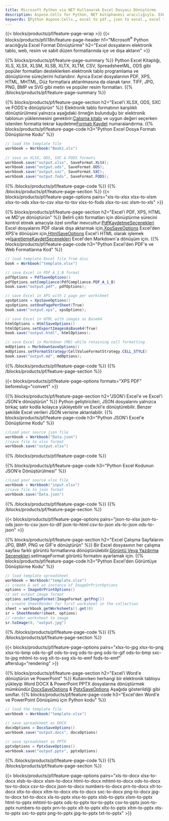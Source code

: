 ```yaml
---
title: Microsoft Python via NET Kullanarak Excel Dosyası Dönüştürme
description: Aspose.Cells for Python, NET kütüphanesi aracılığıyla. EXCEL, JSON, PDF, XML, HTML, TXT, TSV, CSV, SQL ve daha fazla formatı yalnızca birkaç satır Python koduyla dönüştürün.
keywords: [Python Aspose.Cells., excel to pdf., json to excel., excel to json., csv to json., json to html., xml to excel and Convert files between various formats in Python]
---
```

{{< blocks/products/pf/feature-page-wrap >}}
{{< blocks/products/pf/i18n/feature-page-header h1="Microsoft<sup>&reg;</sup> Python aracılığıyla Excel Format Dönüştürme" h2="Excel dosyalarını elektronik tablo, web, resim ve sabit düzen formatlarında içe ve dışa aktarın" >}}

{{% blocks/products/pf/feature-page-summary %}}
Python Excel Kitaplığı, XLS, XLSX, XLSM, XLSB, XLTX, XLTM, CSV, SpreadsheetML, ODS gibi popüler formatları desteklerken elektronik tablo programlama ve dönüştürme süreçlerini hızlandırır. Ayrıca Excel dosyalarının PDF, XPS, HTML, MHTML, Düz formatlara aktarılmasına da olanak tanır. TIFF, JPG, PNG, BMP ve SVG gibi metin ve popüler resim formatları.
{{% /blocks/products/pf/feature-page-summary %}}

{{% blocks/products/pf/feature-page-section h2="Excel\'i XLSX, ODS, SXC ve FODS\'e dönüştürün" %}}
 Elektronik tablo formatının karşılıklı dönüştürülmesi yalnızca aşağıdaki örneğin bulunduğu bir elektronik tablonun yüklenmesini gerektirir:[Çalışma kitabı](https://reference.aspose.com/cells/python-net/aspose.cells/workbook/) ve uygun değeri seçerken istenilen formatta tekrar kaydetme[Formatı Kaydet](https://reference.aspose.com/cells/python-net/aspose.cells/saveformat/) numaralandırma.
{{% blocks/products/pf/feature-page-code h3="Python Excel Dosya Formatı Dönüştürme Kodu" %}}

```cs
// load the template file
workbook = Workbook("Book1.xls")
  
// save as XLSX, ODS, SXC & FODS formats
workbook.save("output.xlsx", SaveFormat.XLSX);
workbook.save("output.ods", SaveFormat.ODS);
workbook.save("output.sxc", SaveFormat.SXC);
workbook.save("output.fods", SaveFormat.FODS);
```
{{% /blocks/products/pf/feature-page-code %}}
{{% /blocks/products/pf/feature-page-section %}}
{{< blocks/products/pf/feature-page-options pairs="xls-to-xlsx xlsx-to-xlsm xlsx-to-ods xlsx-to-csv xlsx-to-tsv xlsx-to-fods xlsx-to-sxc xlsm-to-xls" >}}


{{% blocks/products/pf/feature-page-section h2="Excel\'i PDF, XPS, HTML ve MD\'ye dönüştürün" %}}
 Belirli çıktı formatları için dönüştürme sürecini kontrol etmek amacıyla özel sınıflar mevcuttur:[PdfKaydetmeSeçenekleri](https://reference.aspose.com/cells/python-net/aspose.cells/pdfsaveoptions/) Excel dosyalarını PDF olarak dışa aktarmak için,[XpsSaveOptions](https://reference.aspose.com/cells/python-net/aspose.cells/xpssaveoptions/) Excel'den XPS'e dönüşüm için,[HtmlSaveOptions](https://reference.aspose.com/cells/python-net/aspose.cells/htmlsaveoptions/) Excel'i HTML olarak işlemek ve[İşaretlemeKaydetSeçenekleri](https://reference.aspose.com/cells/python-net/aspose.cells/markdownsaveoptions/) Excel'den Markdown'a dönüşüm için.
{{% blocks/products/pf/feature-page-code h3="Python Excel\'den PDF\'e ve Web Formatlarına Kod" %}}

```cs
// load template Excel file from disc
book = Workbook("template.xlsx")

// save Excel in PDF_A_1_B format
pdfOptions = PdfSaveOptions()
pdfOptions.setCompliance(PdfCompliance.PDF_A_1_B)
book.save("output.pdf", pdfOptions);

// save Excel in XPS with 1 page per worksheet
xpsOptions = XpsSaveOptions()
xpsOptions.setOnePagePerSheet(True)
book.save("output.xps", xpsOptions);

// save Excel in HTML with images as Base64
htmlOptions = HtmlSaveOptions()
htmlOptions.setExportImagesAsBase64(True)
book.save("output.html", htmlOptions);

// save Excel in Markdown (MD) while retaining cell formatting
mdOptions = MarkdownSaveOptions()
mdOptions.setFormatStrategy(CellValueFormatStrategy.CELL_STYLE)
book.save("output.md", mdOptions);
```
{{% /blocks/products/pf/feature-page-code %}}
{{% /blocks/products/pf/feature-page-section %}}

{{< blocks/products/pf/feature-page-options formats="XPS PDF" beforeslug="convert" >}}

{{% blocks/products/pf/feature-page-section h2="JSON\'i Excel\'e ve Excel\'i JSON\'e dönüştürün" %}}
Python geliştiricileri, JSON dosyalarını yalnızca birkaç satır kodla kolayca yükleyebilir ve Excel'e dönüştürebilir. Benzer şekilde Excel verileri JSON verisine aktarılabilir.
{{% blocks/products/pf/feature-page-code h3="Python JSON\'i Excel\'e Dönüştürme Kodu" %}}
```cs
//Load your source json file
workbook = Workbook("Data.json")
//save file to xlsx format
workbook.save("output.xlsx")
```
{{% /blocks/products/pf/feature-page-code %}}

{{% blocks/products/pf/feature-page-code h3="Python Excel Kodunun JSON\'e Dönüştürülmesi" %}}
```cs
//Load your source xlsx file
workbook = Workbook("input.xlsx")
//save file to json format
workbook.save("Data.json")
```
{{% /blocks/products/pf/feature-page-code %}}
{{% /blocks/products/pf/feature-page-section %}}

{{< blocks/products/pf/feature-page-options pairs="json-to-xlsx json-to-ods json-to-csv json-to-dif json-to-html csv-to-json xls-to-json ods-to-json" >}}

{{% blocks/products/pf/feature-page-section h2="Excel Çalışma Sayfalarını JPG, BMP, PNG ve GIF\'e dönüştürün" %}}
 Bir Excel dosyasının her çalışma sayfası farklı görüntü formatlarına dönüştürülebilir.[Görüntü Veya Yazdırma Seçenekleri](https://reference.aspose.com/cells/python-net/aspose.cells.rendering/imageorprintoptions/).setImageFormat görüntü formatını ayarlamak için.
{{% blocks/products/pf/feature-page-code h3="Python Excel\'den Görüntüye Dönüştürme Kodu" %}}
```cs
// load template spreadsheet
workbook = Workbook("template.xlsx")
// create & set an instance of ImageOrPrintOptions
options = ImageOrPrintOptions()
// set output image format
options.setImageFormat(ImageFormat.getPng())
// create SheetRender for first worksheet in the collection
sheet = workbook.getWorksheets().get(0)
sr = SheetRender(sheet, options)
// render worksheet to image
sr.toImage(0, "output.jpg")
```
{{% /blocks/products/pf/feature-page-code %}}
{{% /blocks/products/pf/feature-page-section %}}

{{< blocks/products/pf/feature-page-options pairs="xlsx-to-jpg xlsx-to-png xlsx-to-bmp ods-to-gif ods-to-svg ods-to-png ods-to-gif ods-to-bmp sxc-to-jpg mhtml-to-svg xlt-to-svg xls-to-emf fods-to-emf" afterslug="rendering" >}}

{{% blocks/products/pf/feature-page-section h2="Excel\'i Word\'e dönüştürün ve PowerPoint" %}}
Kullanırken herhangi bir elektronik tabloyu yükleyip Word DOCX & PowerPoint PPTX dosyalarına dönüştürmek mümkündür.[DocxSaveOptions](https://reference.aspose.com/cells/python-net/aspose.cells/docxsaveoptions/) & [PptxSaveOptions](https://reference.aspose.com/cells/python-net/aspose.cells/pptxsaveoptions/) Aşağıda gösterildiği gibi sınıflar.
{{% blocks/products/pf/feature-page-code h3="Excel\'den Word\'e ve PowerPoint Dönüşümü için Python kodu" %}}
```cs
// load the template file
workbook = Workbook("template.xlsx")

// save spreadsheet as DOCX
docxOptions = DocxSaveOptions()
workbook.save("output.docx", docxOptions)

// save spreadsheet as PPTX
pptxOptions = PptxSaveOptions()
workbook.save("output.pptx", pptxOptions)
```
{{% /blocks/products/pf/feature-page-code %}}
{{% /blocks/products/pf/feature-page-section %}}

{{< blocks/products/pf/feature-page-options pairs="xls-to-docx xlsx-to-docx xlsb-to-docx xlsm-to-docx html-to-docx mhtml-to-docx ods-to-docx tsv-to-docx csv-to-docx json-to-docx numbers-to-docx prn-to-docx xlt-to-docx xltx-to-docx xltm-to-docx ots-to-docx sxc-to-docx png-to-docx jpg-to-docx txt-to-docx xls-to-pptx xlsx-to-pptx xlsb-to-pptx xlsm-to-pptx html-to-pptx mhtml-to-pptx ods-to-pptx tsv-to-pptx csv-to-pptx json-to-pptx numbers-to-pptx prn-to-pptx xlt-to-pptx xltx-to-pptx xltm-to-pptx ots-to-pptx sxc-to-pptx png-to-pptx jpg-to-pptx txt-to-pptx" >}}
